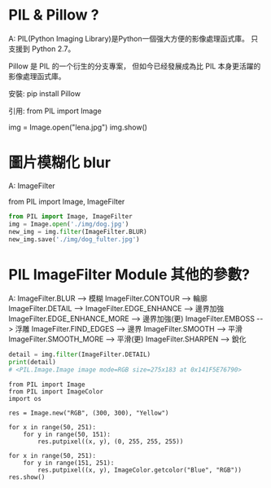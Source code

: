 
# PIL & Pillow ?
A:
PIL(Python Imaging Library)是Python一個强大方便的影像處理函式庫。
只支援到 Python 2.7。

Pillow 是 PIL 的一个衍生的分支專案，
但如今已经發展成為比 PIL 本身更活躍的影像處理函式庫。

安裝:
pip install Pillow

引用:
from PIL import Image

img = Image.open("lena.jpg")
img.show()

# 圖片模糊化 blur
A:
ImageFilter

from PIL import Image, ImageFilter

```python
from PIL import Image, ImageFilter
img = Image.open('./img/dog.jpg')
new_img = img.filter(ImageFilter.BLUR)
new_img.save('./img/dog_fulter.jpg')
```

# PIL ImageFilter Module 其他的參數?
A:
ImageFilter.BLUR --> 模糊
ImageFilter.CONTOUR --> 輪廓
ImageFilter.DETAIL --> 
ImageFilter.EDGE_ENHANCE --> 邊界加強
ImageFilter.EDGE_ENHANCE_MORE --> 邊界加強(更)
ImageFilter.EMBOSS --> 浮雕
ImageFilter.FIND_EDGES --> 邊界
ImageFilter.SMOOTH --> 平滑
ImageFilter.SMOOTH_MORE --> 平滑(更)
ImageFilter.SHARPEN --> 銳化

```python
detail = img.filter(ImageFilter.DETAIL)
print(detail) 
# <PIL.Image.Image image mode=RGB size=275x183 at 0x141F5E76790>
```
```
from PIL import Image
from PIL import ImageColor
import os

res = Image.new("RGB", (300, 300), "Yellow")

for x in range(50, 251):
    for y in range(50, 151):
        res.putpixel((x, y), (0, 255, 255, 255))

for x in range(50, 251):
    for y in range(151, 251):
        res.putpixel((x, y), ImageColor.getcolor("Blue", "RGB"))
res.show()

```